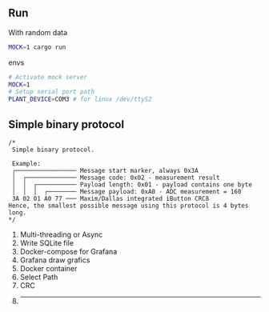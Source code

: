 ## Run

With random data

```sh
MOCK=1 cargo run
```

envs

```sh
# Activate mock server
MOCK=1
# Setup serial port path
PLANT_DEVICE=COM3 # for linux /dev/ttyS2
```

## Simple binary protocol

```
/*
 Simple binary protocol.

 Example:
 ┌───────────────── Message start marker, always 0x3A
 │  ┌────────────── Message code: 0x02 - measurement result
 │  │  ┌─────────── Payload length: 0x01 - payload contains one byte
 │  │  │  ┌──────── Message payload: 0xA0 - ADC measurement = 160
 3A 02 01 A0 77 ─── Maxim/Dallas integrated iButton CRC8
Hence, the smallest possible message using this protocol is 4 bytes long.
*/
```

1. Multi-threading or Async
2. Write SQLite file
3. Docker-compose for Grafana
4. Grafana draw grafics
5. Docker container
6. Select Path
7. CRC
8. ***
